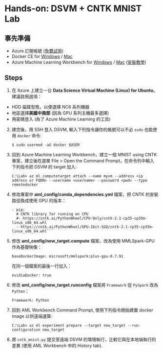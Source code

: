 # Hands-on: DSVM + CNTK MNIST Lab

## 事先準備

* Azure 訂閱帳號 ([免費試用](https://azure.microsoft.com/zh-tw/free/))
* Docker CE for [Windows](https://www.docker.com/docker-windows) / [Mac](https://www.docker.com/docker-mac)
* Azure Machine Learning Workbench for [Windows](https://aka.ms/azureml-wb-msi) / [Mac](https://aka.ms/azureml-wb-dmg) ([安裝教學](https://docs.microsoft.com/azure/machine-learning/preview/quickstart-installation))

## Steps

1. 在 Azure 上建立一台 **Data Science Virtual Machine (Linux) for Ubuntu**。建議啟用選項：
  - HDD 磁碟型態，以便選擇 NC6 系列機器
  - 地區選擇**美國中南部** (因為 GPU 系列主機最多選擇)
  - 用密碼登入 (為了 Azure Machine Learning 的工具)

2. 建完後，用 SSH 登入 DSVM, 輸入下列指令讓你的帳號可以不必 `sudo` 也能使用 `docker` 命令:

    ```$ sudo usermod -aG docker $USER```

3. 回到 Azure Machine Learning Workbench，建立一個 MNIST using CNTK 專案，建立後在選單 File > Open the Command Prompt，在命令列中輸入下列指令把 DSVM 的 target 加入:

    ```C:\Lab> az ml computetarget attach --name myvm --address <ip address or FQDN> --username <username> --password <pwd> --type remotedocker```

4. 修改專案中 **aml_config/conda_dependencies.yml** 檔案，把 CNTK 的安裝路徑換成使用 GPU 的版本：

    ```
    - pip:
      # CNTK library for running on CPU 
      #- https://cntk.ai/PythonWheel/CPU-Only/cntk-2.1-cp35-cp35m-linux_x86_64.whl
      - https://cntk.ai/PythonWheel/GPU-1bit-SGD/cntk-2.1-cp35-cp35m-linux_x86_64.whl```

5. 修改 **aml_config/new_target.compute** 檔案，改為使用 MMLSpark-GPU 作為基礎映像：

    ```baseDockerImage: microsoft/mmlspark:plus-gpu-0.7.91```

   在同一個檔案的最後一行加入：

   ```nvidiaDocker: true```

6. 修改 **aml_config/new_target.runconfig** 檔案將 `Framework` 從 `PySpark` 改為 `Python`：

    ```Framework: Python```

7. 回到 AML Workbench Command Prompt, 使用下列指令開始建置 docker image 以供遠端運算:

    ```C:\Lab> az ml experiment prepare --target new_target --run-configuration new_target```

8. 將 `cntk_mnist.py` 提交至遠端 DSVM 的環境執行，比較它與在本地端執行的差異 (使用 AML Workbench 中的 History tab).
